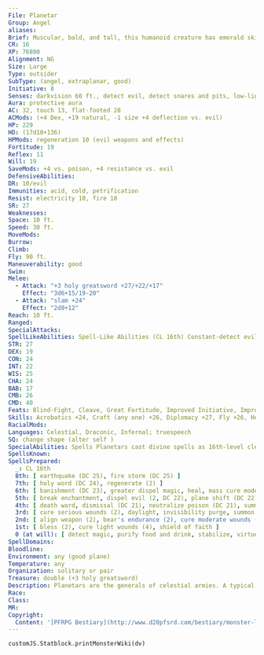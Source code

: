 ```yaml
---
File: Planetar
Group: Angel
aliases: 
Brief: Muscular, bald, and tall, this humanoid creature has emerald skin and two pairs of shining, white-feathered wings.
CR: 16
XP: 76800
Alignment: NG
Size: Large
Type: outsider
SubType: (angel, extraplanar, good)
Initiative: 8
Senses: darkvision 60 ft., detect evil, detect snares and pits, low-light vision, true seeing; Perception +27
Aura: protective aura
AC: 32, touch 13, flat-footed 28
ACMods: (+4 Dex, +19 natural, -1 size +4 deflection vs. evil)
HP: 229
HD: (17d10+136)
HPMods: regeneration 10 (evil weapons and effects)
Fortitude: 19
Reflex: 11
Will: 19
SaveMods: +4 vs. poison, +4 resistance vs. evil
DefensiveAbilities: 
DR: 10/evil
Immunities: acid, cold, petrification
Resist: electricity 10, fire 10
SR: 27
Weaknesses: 
Space: 10 ft.
Speed: 30 ft.
MoveMods: 
Burrow: 
Climb: 
Fly: 90 ft.
Maneuverability: good
Swim: 
Melee: 
  - Attack: "+3 holy greatsword +27/+22/+17"
    Effect: "3d6+15/19-20"
  - Attack: "slam +24"
    Effect: "2d8+12"
Reach: 10 ft.
Ranged: 
SpecialAttacks: 
SpellLikeAbilities: Spell-Like Abilities (CL 16th) Constant-detect evil, detect snares and pits, discern lies (DC 20), true seeing At will-continual flame, dispel magic, holy smite (DC 21), invisibility (self only), lesser restoration, remove curse, remove disease, remove fear (DC 18), speak with dead (DC 20) 3/day-blade barrier (DC 21), flame strike (DC 22), power word stun, raise dead, waves of fatigue 1/day-earthquake (DC 25), greater restoration, mass charm monster (DC 25), waves of exhaustion
STR: 27
DEX: 19
CON: 24
INT: 22
WIS: 25
CHA: 24
BAB: 17
CMB: 26
CMD: 40
Feats: Blind-Fight, Cleave, Great Fortitude, Improved Initiative, Improved Sunder, Iron Will, Lightning Reflexes, Power Attack, Toughness
Skills: Acrobatics +24, Craft (any one) +26, Diplomacy +27, Fly +26, Heal +24, Intimidate +27, Knowledge (history) +23, Knowledge (planes) +26, Knowledge (religion) +26, Perception +27, Sense Motive +27, Stealth +20
RacialMods: 
Languages: Celestial, Draconic, Infernal; truespeech
SQ: change shape (alter self )
SpecialAbilities: Spells Planetars cast divine spells as 16th-level clerics. They do not gain access to domains or other cleric abilities.
SpellsKnown: 
SpellsPrepared:
  _: CL 16th
  8th: [ earthquake (DC 25), fire storm (DC 25) ]
  7th: [ holy word (DC 24), regenerate (2) ]
  6th: [ banishment (DC 23), greater dispel magic, heal, mass cure moderate wounds (DC 23) ]
  5th: [ break enchantment, dispel evil (2, DC 22), plane shift (DC 22), righteous might ]
  4th: [ death ward, dismissal (DC 21), neutralize poison (DC 21), summon monster IV ]
  3rd: [ cure serious wounds (2), daylight, invisibility purge, summon monster III, wind wall ]
  2nd: [ align weapon (2), bear's endurance (2), cure moderate wounds (2), eagle's splendor ]
  1st: [ bless (2), cure light wounds (4), shield of faith ]
  0 (at will): [ detect magic, purify food and drink, stabilize, virtue ]
SpellDomains: 
Bloodline: 
Environment: any (good plane)
Temperature: any
Organization: solitary or pair
Treasure: double (+3 holy greatsword)
Description: Planetars are the generals of celestial armies. A typical planetar stands 9 feet tall and weighs 500 pounds. They focus on combat and the destruction of evil; though they understand diplomacy, a planetar would rather lead the charge against an army of fiends than negotiate peace.
Race: 
Class: 
MR: 
Copyright:
  Content: '[PFRPG Bestiary](http://www.d20pfsrd.com/bestiary/monster-listings/outsiders/angel/planetar)'
---
```

```dataviewjs
customJS.Statblock.printMonsterWiki(dv)
```
